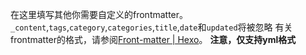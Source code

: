 在这里填写其他你需要自定义的frontmatter。
`_content`,`tags`,`category`,`categories`,`title`,`date`和`updated`将被忽略
有关frontmatter的格式，请参阅[Front-matter | Hexo](https://hexo.io/zh-cn/docs/front-matter)。
**注意，仅支持yml格式**
